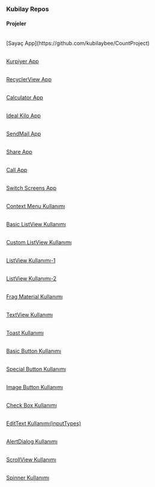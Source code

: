 ### Kubilay Repos

#### Projeler
</br>
[Sayaç App](https://github.com/kubilaybee/CountProject) <br/></br>

[Kurpiyer App](https://github.com/kubilaybee/Playing-Card-App/blob/master/README.md) <br/></br>

[RecyclerView App](https://github.com/kubilaybee/RecyclerView-App/blob/master/README.md) <br/><br/>

[Calculator App](https://github.com/kubilaybee/Calculator-App/blob/master/README.md) <br/><br/>

[Ideal Kilo App](https://github.com/kubilaybee/idealKiloApp/blob/master/README.md) <br/></br>

[SendMail App](https://github.com/kubilaybee/sendMail/blob/master/README.md) <br/><br/>

[Share App](https://github.com/kubilaybee/shareButton/blob/master/README.md) <br/><br/>

[Call App](https://github.com/kubilaybee/CallApp/blob/master/README.md) <br/><br/>

[Switch Screens App](https://github.com/kubilaybee/switchScreens/blob/master/README.md) <br/><br/>


[Context Menu Kullanımı](https://github.com/kubilaybee/contextMenu) <br/><br/>

[Basic ListView Kullanımı](https://github.com/kubilaybee/BasicListView) <br/><br/>

[Custom ListView Kullanımı](https://github.com/kubilaybee/CustomListView) <br/><br/>

[ListView Kullanımı-1](https://github.com/kubilaybee/firstListView) <br/><br/>

[ListView Kullanımı-2](https://github.com/kubilaybee/lvDeneme) <br/><br/>

[Frag Material Kullanımı](https://github.com/kubilaybee/FirstFragMaterialDesign) <br/><br/>

[TextView Kullanımı](https://github.com/kubilaybee/TextView) <br/><br/>

[Toast Kullanımı](https://github.com/kubilaybee/Toast) <br/><br/>

[Basic Button Kullanımı](https://github.com/kubilaybee/FirstButtons) <br/><br/>

[Special Button Kullanımı](https://github.com/kubilaybee/firstButtonDesign) <br/><br/>

[Image Button Kullanımı](https://github.com/kubilaybee/ImageButton) <br/><br/>

[Check Box Kullanımı](https://github.com/kubilaybee/CheckBox) <br/><br/>

[EditText Kullanımı(inputTypes)](https://github.com/kubilaybee/EditTextTypes) <br/><br/>

[AlertDialog Kullanımı](https://github.com/kubilaybee/AlertDialog) <br/><br/>

[ScrollView Kullanımı](https://github.com/kubilaybee/ScrollView) <br/></br>

[Spinner Kullanımı](https://github.com/kubilaybee/spinner) <br/></br>
